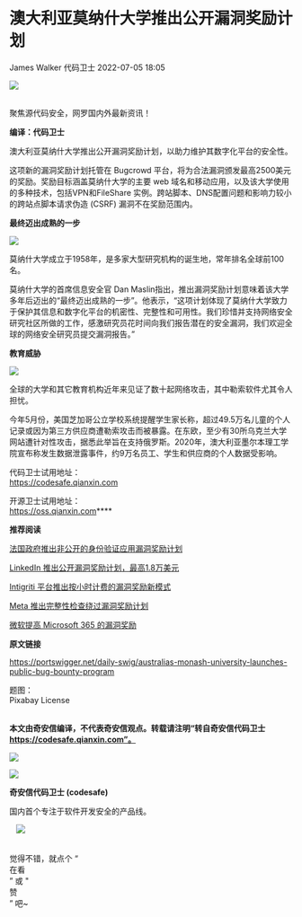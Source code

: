 #  澳大利亚莫纳什大学推出公开漏洞奖励计划   
James Walker  代码卫士   2022-07-05 18:05  
  
![](https://mmbiz.qpic.cn/mmbiz_gif/Az5ZsrEic9ot90z9etZLlU7OTaPOdibteeibJMMmbwc29aJlDOmUicibIRoLdcuEQjtHQ2qjVtZBt0M5eVbYoQzlHiaw/640?wx_fmt=gif "")  
  
   
聚焦源代码安全，网罗国内外最新资讯！  
  
**编译：代码卫士**  
  
澳大利亚莫纳什大学推出公开漏洞奖励计划，以助力维护其数字化平台的安全性。  
  
  
这项新的漏洞奖励计划托管在 Bugcrowd 平台，将为合法漏洞颁发最高2500美元的奖励。奖励目标涵盖莫纳什大学的主要 web 域名和移动应用，以及该大学使用的多种技术，包括VPN和FileShare 实例。跨站脚本、DNS配置问题和影响力较小的跨站点脚本请求伪造 (CSRF) 漏洞不在奖励范围内。  
  
  
**最终迈出成熟的一步**  
  
![](https://mmbiz.qpic.cn/mmbiz_gif/oBANLWYScMRv6dVMBB6ZgFXrc3gJYh2xAMnjYRLwPlXdQOicwUjKauWicv0LyuL990u0TCfACkzNAo9mWJ5oYDxQ/640?wx_fmt=gif "")  
  
  
  
莫纳什大学成立于1958年，是多家大型研究机构的诞生地，常年排名全球前100名。  
  
莫纳什大学的首席信息安全官 Dan Maslin指出，推出漏洞奖励计划意味着该大学多年后迈出的“最终迈出成熟的一步”。他表示，“这项计划体现了莫纳什大学致力于保护其信息和数字化平台的机密性、完整性和可用性。我们珍惜并支持网络安全研究社区所做的工作，感激研究员花时间向我们报告潜在的安全漏洞，我们欢迎全球的网络安全研究员提交漏洞报告。”  
  
  
**教育威胁**  
  
![](https://mmbiz.qpic.cn/mmbiz_gif/oBANLWYScMRv6dVMBB6ZgFXrc3gJYh2xAMnjYRLwPlXdQOicwUjKauWicv0LyuL990u0TCfACkzNAo9mWJ5oYDxQ/640?wx_fmt=gif "")  
  
  
  
全球的大学和其它教育机构近年来见证了数十起网络攻击，其中勒索软件尤其令人担忧。  
  
今年5月份，美国芝加哥公立学校系统提醒学生家长称，超过49.5万名儿童的个人记录或因为第三方供应商遭勒索攻击而被暴露。在东欧，至少有30所乌克兰大学网站遭针对性攻击，据悉此举旨在支持俄罗斯。2020年，澳大利亚墨尔本理工学院宣布称发生数据泄露事件，约9万名员工、学生和供应商的个人数据受影响。  
  
  
  
代码卫士试用地址：  
https://codesafe.qianxin.com  
  
开源卫士试用地址：  
https://oss.qianxin.com****  
  
  
  
  
  
  
  
  
  
**推荐阅读**  
  
[法国政府推出非公开的身份验证应用漏洞奖励计划](http://mp.weixin.qq.com/s?__biz=MzI2NTg4OTc5Nw==&mid=2247512301&idx=3&sn=1468a2f3667eb1ab106ee21a8381a76d&chksm=ea948187dde308913f4d2a7632d54b7f609b03bad5065fc4a0780c512479cd1e1fe1bd08ff56&scene=21#wechat_redirect)  
  
  
[LinkedIn 推出公开漏洞奖励计划，最高1.8万美元](http://mp.weixin.qq.com/s?__biz=MzI2NTg4OTc5Nw==&mid=2247512001&idx=2&sn=a1b5bcec7072b3e17d47b4ff7d922d08&chksm=ea949eabdde317bda8154ffb462779f3903cade32ebc068fc1d43a56a9e5472423fb1bb3d519&scene=21#wechat_redirect)  
  
  
[Intigriti 平台推出按小时计费的漏洞奖励新模式](http://mp.weixin.qq.com/s?__biz=MzI2NTg4OTc5Nw==&mid=2247511591&idx=3&sn=5ef98290dc57014036012f3fd090b84b&chksm=ea949f4ddde3165bc0e54ffa51b9f0b9338cac99767441be442dd72be37445b55ff3d9c5ed38&scene=21#wechat_redirect)  
  
  
[Meta 推出完整性检查绕过漏洞奖励计划](http://mp.weixin.qq.com/s?__biz=MzI2NTg4OTc5Nw==&mid=2247511519&idx=3&sn=a4329ce667ca6721dfe9108d04506a37&chksm=ea949cb5dde315a38ff6ec785fd6b9b28f8c5e6f84b2b5023297a5facca4d0a41fa1bb4e045e&scene=21#wechat_redirect)  
  
  
[微软提高 Microsoft 365 的漏洞奖励](http://mp.weixin.qq.com/s?__biz=MzI2NTg4OTc5Nw==&mid=2247511385&idx=3&sn=e0b4dbf9e45fc07c38b8c3694068636a&chksm=ea949c33dde315254995059d893ec5d2ef349ff204e38db7907424452bac74a17f33b4644dcf&scene=21#wechat_redirect)  
  
  
  
  
**原文链接**  
  
https://portswigger.net/daily-swig/australias-monash-university-launches-public-bug-bounty-program  
  
  
题图：  
Pixabay License  
‍  
  
  
  
**本文由奇安信编译，不代表奇安信观点。转载请注明“转自奇安信代码卫士 https://codesafe.qianxin.com”。**  
  
  
  
  
![](https://mmbiz.qpic.cn/mmbiz_jpg/oBANLWYScMSf7nNLWrJL6dkJp7RB8Kl4zxU9ibnQjuvo4VoZ5ic9Q91K3WshWzqEybcroVEOQpgYfx1uYgwJhlFQ/640?wx_fmt=jpeg "")  
  
![](https://mmbiz.qpic.cn/mmbiz_jpg/oBANLWYScMSN5sfviaCuvYQccJZlrr64sRlvcbdWjDic9mPQ8mBBFDCKP6VibiaNE1kDVuoIOiaIVRoTjSsSftGC8gw/640?wx_fmt=jpeg "")  
  
**奇安信代码卫士 (codesafe)**  
  
国内首个专注于软件开发安全的产品线。  
  
   ![](https://mmbiz.qpic.cn/mmbiz_gif/oBANLWYScMQ5iciaeKS21icDIWSVd0M9zEhicFK0rbCJOrgpc09iaH6nvqvsIdckDfxH2K4tu9CvPJgSf7XhGHJwVyQ/640?wx_fmt=gif "")  
  
   
觉得不错，就点个 “  
在看  
” 或 "  
赞  
” 吧~  

